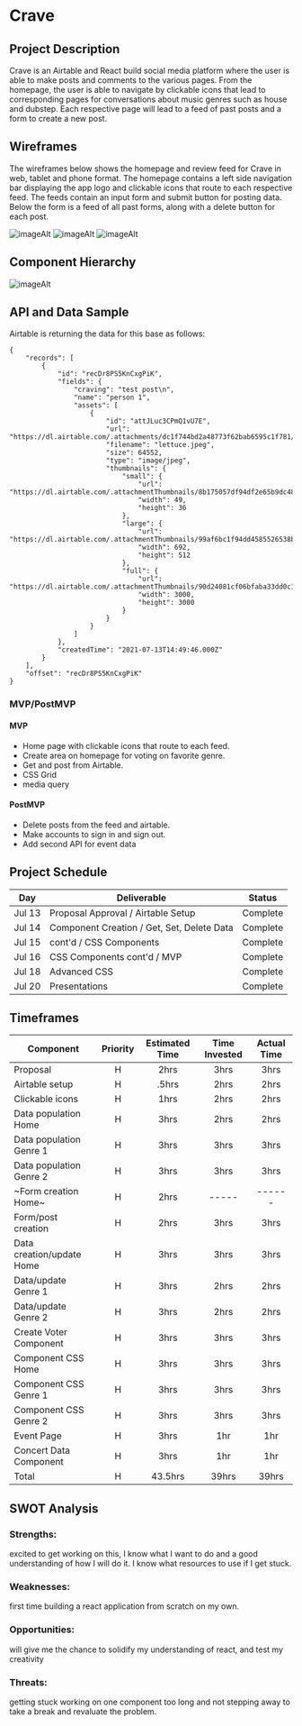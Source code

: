 # Crave


## Project Description

Crave is an Airtable and React build social media platform where the user is able to make posts and comments to the various pages. From the homepage, the user is able to navigate by clickable icons that lead to corresponding pages for conversations about music genres such as house and dubstep. Each respective page will lead to a feed of past posts and a form to create a new post.

## Wireframes

The wireframes below shows the homepage and review feed for Crave in web, tablet and phone format. The homepage contains a left side navigation bar displaying the app logo and clickable icons that route to each respective feed. The feeds contain an input form and submit button for posting data. Below the form is a feed of all past forms, along with a delete button for each post.

![imageAlt](https://i.imgur.com/3WMXAke.png)
![imageAlt](https://i.imgur.com/YtofjXA.png)
![imageAlt](https://i.imgur.com/g9CuDZ7.png)

## Component Hierarchy

![imageAlt](https://i.imgur.com/iHlW8MN.png)

## API and Data Sample


Airtable is returning the data for this base as follows:

```
{
    "records": [
        {
            "id": "recDr8PS5KnCxgPiK",
            "fields": {
                "craving": "test post\n",
                "name": "person 1",
                "assets": [
                    {
                        "id": "attJLuc3CPmQ1vU7E",
                        "url": "https://dl.airtable.com/.attachments/dc1f744bd2a48773f62bab6595c1f781/33b583b9/lettuce.jpeg",
                        "filename": "lettuce.jpeg",
                        "size": 64552,
                        "type": "image/jpeg",
                        "thumbnails": {
                            "small": {
                                "url": "https://dl.airtable.com/.attachmentThumbnails/8b175057df94df2e65b9dc484fb2aa3b/a297fad8",
                                "width": 49,
                                "height": 36
                            },
                            "large": {
                                "url": "https://dl.airtable.com/.attachmentThumbnails/99af6bc1f94dd4585526538bb35d0286/091014ca",
                                "width": 692,
                                "height": 512
                            },
                            "full": {
                                "url": "https://dl.airtable.com/.attachmentThumbnails/90d24081cf06bfaba33dd0c13169e38f/c90bbb9f",
                                "width": 3000,
                                "height": 3000
                            }
                        }
                    }
                ]
            },
            "createdTime": "2021-07-13T14:49:46.000Z"
        }
    ],
    "offset": "recDr8PS5KnCxgPiK"
}

```

### MVP/PostMVP

#### MVP

- Home page with clickable icons that route to each feed.
- Create area on homepage for voting on favorite genre. 
- Get and post from Airtable.
- CSS Grid
- media query

#### PostMVP

- Delete posts from the feed and airtable.
- Make accounts to sign in and sign out.
- Add second API for event data

## Project Schedule

| Day      | Deliverable                                | Status   |
| -------- | ------------------------------------------ | -------- |
| Jul 13   | Proposal Approval / Airtable Setup         | Complete |
| Jul 14   | Component Creation / Get, Set, Delete Data | Complete |
| Jul 15   | cont'd / CSS Components                    | Complete |
| Jul 16   | CSS Components cont'd / MVP                | Complete |
| Jul 18   | Advanced CSS                               | Complete |
| Jul 20   | Presentations                              | Complete |

## Timeframes

| Component                 | Priority | Estimated Time | Time Invested | Actual Time |
| ------------------------- | :------: | :------------: | :-----------: | :---------: |
| Proposal                  |    H     |      2hrs      |     3hrs      |    3hrs     |
| Airtable setup            |    H     |     .5hrs      |     2hrs      |    2hrs     |
| Clickable icons           |    H     |      1hrs      |     2hrs      |    2hrs     |
| Data population Home      |    H     |      3hrs      |     2hrs      |    2hrs     |
| Data population Genre 1   |    H     |      3hrs      |     3hrs      |    3hrs     |
| Data population Genre 2   |    H     |      3hrs      |     3hrs      |    3hrs     | 
| ~Form creation Home~      |    H     |      2hrs      |     -----     |    ------   |
| Form/post creation        |    H     |      2hrs      |     3hrs      |    3hrs     |
| Data creation/update Home |    H     |      3hrs      |     3hrs      |    3hrs     |
| Data/update Genre 1       |    H     |      3hrs      |     2hrs      |    2hrs     |
| Data/update Genre 2       |    H     |      3hrs      |     2hrs      |    2hrs     |
| Create Voter Component    |    H     |      3hrs      |     3hrs      |    3hrs     |
| Component CSS Home        |    H     |      3hrs      |     3hrs      |    3hrs     |
| Component CSS Genre 1     |    H     |      3hrs      |     3hrs      |    3hrs     |
| Component CSS Genre 2     |    H     |      3hrs      |     3hrs      |    3hrs     |
| Event Page                |    H     |      3hrs      |     1hr       |    1hr      |
| Concert Data Component    |    H     |      3hrs      |     1hr       |    1hr      |
| Total                     |    H     |    43.5hrs     |     39hrs     |    39hrs    |

## SWOT Analysis

### Strengths:

excited to get working on this, I know what I want to do and a good understanding of how I will do it. I know what resources to use if I get stuck.

### Weaknesses:

first time building a react application from scratch on my own.

### Opportunities:

will give me the chance to solidify my understanding of react, and test my creativity

### Threats:

getting stuck working on one component too long and not stepping away to take a break and revaluate the problem.
